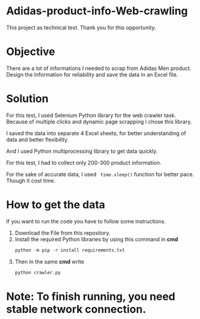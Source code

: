 # Adidas-product-info-Web-crawling 

This project as technical test. Thank you for this opportunity.


# Objective 
There are a lot of informations I needed to scrap from Adidas Men product. Design the Information for reliability and save the data in an Excel file.

# Solution
For this test, I used Selenium Python library for the web crawler task. Because of multiple clicks and dynamic page scrapping I chose this library.

I saved the data into separate 4 Excel sheets, for better understanding of data and better flexibility.

And I used Python multiprocessing library to get data quickly.

For this test, I had to collect only 200-300 product information. 

For the sake of accurate data, I used ``` time.sleep()``` function for better pace. Though it cost time.


# How to get the data
If you want to run the code you have to follow some instructions.

1. Download the File from this repository.
2. Install the required Python libraries by using this command in **cmd**
   ```python
   python -m pip -r install requirements.txt
   ```
3. Then in the same **cmd** write
   ```python
   python crawler.py
   ```

# Note: To finish running, you need stable network connection.

